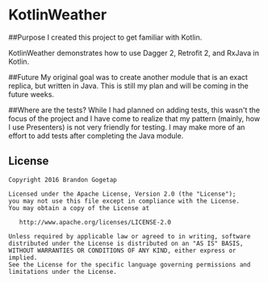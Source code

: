 # KotlinWeather

##Purpose
I created this project to get familiar with Kotlin.

KotlinWeather demonstrates how to use Dagger 2, Retrofit 2, and RxJava in Kotlin.

##Future
My original goal was to create another module that is an exact replica, but written in Java. This is still my plan and will be coming in the future weeks.

##Where are the tests?
While I had planned on adding tests, this wasn't the focus of the project and I have come to realize that my pattern (mainly, how I use Presenters) is not very friendly for testing. I may make more of an effort to add tests after completing the Java module.

License
-------

    Copyright 2016 Brandon Gogetap

    Licensed under the Apache License, Version 2.0 (the "License");
    you may not use this file except in compliance with the License.
    You may obtain a copy of the License at

       http://www.apache.org/licenses/LICENSE-2.0

    Unless required by applicable law or agreed to in writing, software
    distributed under the License is distributed on an "AS IS" BASIS,
    WITHOUT WARRANTIES OR CONDITIONS OF ANY KIND, either express or implied.
    See the License for the specific language governing permissions and
    limitations under the License.
